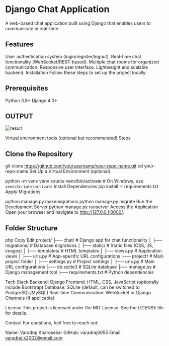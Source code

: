# Django Chat Application
A web-based chat application built using Django that enables users to communicate in real-time.

## Features
User authentication system (login/register/logout).
Real-time chat functionality (WebSocket/REST-based).
Multiple chat rooms for organized communication.
Responsive user interface.
Lightweight and scalable backend.
Installation
Follow these steps to set up the project locally:

## Prerequisites
Python 3.8+
Django 4.0+

## OUTPUT
![result](https://github.com/user-attachments/assets/df766706-8b7e-4628-917f-4b8017bc72fd)

Virtual environment tools (optional but recommended)
Steps

## Clone the Repository
git clone https://github.com/yourusername/your-repo-name.git
cd your-repo-name
Set Up a Virtual Environment (optional)


python -m venv venv
source venv/bin/activate  # On Windows, use `venv\Scripts\activate`
Install Dependencies
pip install -r requirements.txt
Apply Migrations


python manage.py makemigrations
python manage.py migrate
Run the Development Server
python manage.py runserver
Access the Application Open your browser and navigate to http://127.0.0.1:8000/.

## Folder Structure
php
Copy
Edit
project/
├── chat/               # Django app for chat functionality
│   ├── migrations/     # Database migrations
│   ├── static/         # Static files (CSS, JS, images)
│   ├── templates/      # HTML templates
│   ├── views.py        # Application views
│   ├── urls.py         # App-specific URL configurations
├── project/            # Main project folder
│   ├── settings.py     # Project settings
│   ├── urls.py         # Main URL configurations
├── db.sqlite3          # SQLite database
├── manage.py           # Django management tool
├── requirements.txt    # Python dependencies


Tech Stack
Backend: Django
Frontend: HTML, CSS, JavaScript (optionally include Bootstrap)
Database: SQLite (default, can be switched to PostgreSQL/MySQL)
Real-time Communication: WebSocket or Django Channels (if applicable)

License
This project is licensed under the MIT License. See the LICENSE file for details.

Contact
For questions, feel free to reach out:

Name: Varadraj Kharosekar
GitHub: varadraj6055
Email: varadraj.k2002@gmail.com
